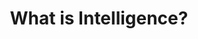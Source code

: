 ---
title: What is Intelligence?
num: 4
start_date: 2024-10-31
layout: default
description: >
   <p>Much has been said in the recent media about what it means for machines to be able to think, the extent to which machines can replace people, and whether it is even possible for Artifical General Intelligence (AGI) to be attained. In order to critically examine these questions, it is necessary to define what is meant by "intelligence" and to understand the different processes through which humans and machines learn.</p>
   <p>Regarding <em><strong>human cognition</strong></em>, we will learn a little about how the human brain encode, store, retrieve, and act on information from the environment; and how social and cultural processes influence learning and development. We will also study how <em><strong>machines</strong></em> learn, including some of the statistical methods and algorithms that undergird different families of AIs (e.g., static and dynamic algorithms, reinforcement / supervised / unsupervised learning). Finally, we will discuss similarities and differences between human and machine learning.</p>
lectures: [10, 11]
---